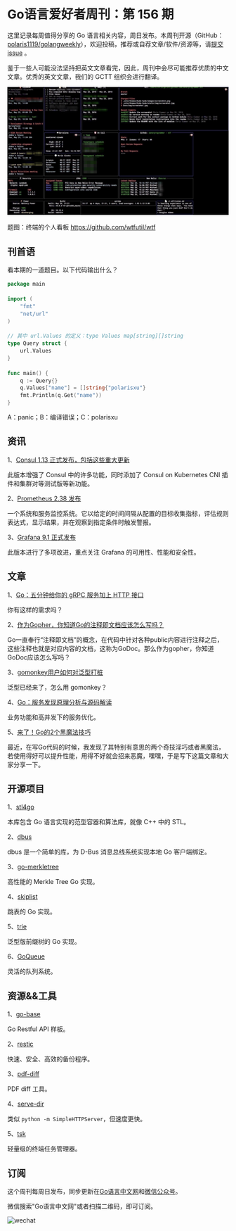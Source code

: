 # Go语言爱好者周刊：第 156 期

这里记录每周值得分享的 Go 语言相关内容，周日发布。本周刊开源（GitHub：[polaris1119/golangweekly](https://github.com/polaris1119/golangweekly)），欢迎投稿，推荐或自荐文章/软件/资源等，请[提交 issue](https://github.com/polaris1119/golangweekly/issues) 。

鉴于一些人可能没法坚持把英文文章看完，因此，周刊中会尽可能推荐优质的中文文章。优秀的英文文章，我们的 GCTT 组织会进行翻译。

![](imgs/issue156/cover.png)

题图：终端的个人看板 <https://github.com/wtfutil/wtf>

## 刊首语

看本期的一道题目。以下代码输出什么？

```go
package main

import (
	"fmt"
	"net/url"
)

// 其中 url.Values 的定义：type Values map[string][]string
type Query struct {
	url.Values
}

func main() {
	q := Query{}
	q.Values["name"] = []string{"polarisxu"}
	fmt.Println(q.Get("name"))
}
```

A：panic；B：编译错误；C：polarisxu

## 资讯

1、[Consul 1.13 正式发布，包括这些重大更新](https://mp.weixin.qq.com/s/BefNjuMIeCweHsl7G9pZVw)

此版本增强了 Consul 中的许多功能，同时添加了 Consul on Kubernetes CNI 插件和集群对等测试版等新功能。

2、[Prometheus 2.38 发布](https://www.oschina.net/news/207092/prometheus-2-38-released)

一个系统和服务监控系统。它以给定的时间间隔从配置的目标收集指标，评估规则表达式，显示结果，并在观察到指定条件时触发警报。

3、[Grafana 9.1 正式发布](https://www.oschina.net/news/206953/grafana-9-1-released)

此版本进行了多项改进，重点关注 Grafana 的可用性、性能和安全性。

## 文章

1、[Go：五分钟给你的 gRPC 服务加上 HTTP 接口](https://mp.weixin.qq.com/s/UVzQ2rY7fm0m-I_ba6jk_w)

你有这样的需求吗？

2、[作为Gopher，你知道Go的注释即文档应该怎么写吗？](https://mp.weixin.qq.com/s/nAeZIEyKkhE6_kId_yRS-g)

Go一直奉行“注释即文档”的概念，在代码中针对各种public内容进行注释之后，这些注释也就是对应内容的文档，这称为GoDoc。那么作为gopher，你知道GoDoc应该怎么写吗？

3、[gomonkey用户如何对泛型打桩](https://mp.weixin.qq.com/s/MneDD7tcUApSyKrZiw7GGg)

泛型已经来了，怎么用 gomonkey？

4、[Go：服务发现原理分析与源码解读](https://mp.weixin.qq.com/s/CPi_sPaTUR1JYl7NEybFhQ)

业务功能和高并发下的服务优化。

5、[来了！Go的2个黑魔法技巧](https://mp.weixin.qq.com/s/8HNZQrQ2oqMB2fAYbmH2Ow)

最近，在写Go代码的时候，我发现了其特别有意思的两个奇技淫巧或者黑魔法，若使用得好可以提升性能，用得不好就会招来恶魔，嘿嘿，于是写下这篇文章和大家分享一下。

## 开源项目

1、[stl4go](https://github.com/chen3feng/stl4go)

本库包含 Go 语言实现的范型容器和算法库，就像 C++ 中的 STL。

2、[dbus](https://github.com/godbus/dbus)

dbus 是一个简单的库，为 D-Bus 消息总线系统实现本地 Go 客户端绑定。

3、[go-merkletree](https://github.com/txaty/go-merkletree)

高性能的 Merkle Tree Go 实现。

4、[skiplist](https://github.com/MauriceGit/skiplist)

跳表的 Go 实现。

5、[trie](https://github.com/s0rg/trie)

泛型版前缀树的 Go 实现。

6、[GoQueue](https://github.com/realTristan/GoQueue)

灵活的队列系统。

## 资源&&工具

1、[go-base](https://github.com/dhax/go-base)

Go Restful API 样板。

2、[restic](https://github.com/restic/restic)

快速、安全、高效的备份程序。

3、[pdf-diff](https://github.com/serhack/pdf-diff)

PDF diff 工具。

4、[serve-dir](https://github.com/maruel/serve-dir)

类似 `python -m SimpleHTTPServer`，但速度更快。

5、[tsk](https://github.com/kakengloh/tsk)

轻量级的终端任务管理器。

## 订阅

这个周刊每周日发布，同步更新在[Go语言中文网](https://studygolang.com/go/weekly)和[微信公众号](https://weixin.sogou.com/weixin?query=Go%E8%AF%AD%E8%A8%80%E4%B8%AD%E6%96%87%E7%BD%91)。

微信搜索"Go语言中文网"或者扫描二维码，即可订阅。

![wechat](imgs/wechat.png)

